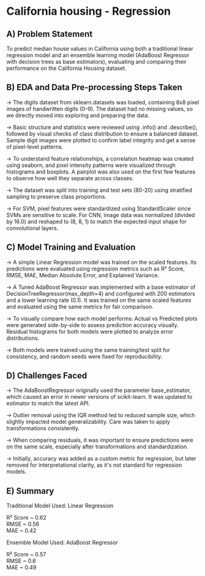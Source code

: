 # California housing - Regression  

## A) Problem Statement
To predict median house values in California using both a traditional linear regression model and an ensemble
learning model (AdaBoost Regressor with decision trees as base estimators), evaluating and comparing their
performance on the California Housing dataset.

## B) EDA and Data Pre-processing Steps Taken
→ The digits dataset from sklearn.datasets was loaded, containing 8x8 pixel images of handwritten digits (0–9).
The dataset had no missing values, so we directly moved into exploring and preparing the data.

→ Basic structure and statistics were reviewed using .info() and .describe(), followed by visual checks of class
distribution to ensure a balanced dataset. Sample digit images were plotted to confirm label integrity and get a
sense of pixel-level patterns.

→ To understand feature relationships, a correlation heatmap was created using seaborn, and pixel intensity
patterns were visualized through histograms and boxplots. A pairplot was also used on the first few features to
observe how well they separate across classes.

→ The dataset was split into training and test sets (80-20) using stratified sampling to preserve class proportions.

→ For SVM, pixel features were standardized using StandardScaler since SVMs are sensitive to scale. For CNN,
image data was normalized (divided by 16.0) and reshaped to (8, 8, 1) to match the expected input shape for
convolutional layers.

## C) Model Training and Evaluation
→ A simple Linear Regression model was trained on the scaled features. Its predictions were evaluated using
regression metrics such as R² Score, RMSE, MAE, Median Absolute Error, and Explained Variance.

→ A Tuned AdaBoost Regressor was implemented with a base estimator of DecisionTreeRegressor(max_depth=4)
and configured with 200 estimators and a lower learning rate (0.1). It was trained on the same scaled features and
evaluated using the same metrics for fair comparison.

→ To visually compare how each model performs: Actual vs Predicted plots were generated side-by-side to assess
prediction accuracy visually. Residual histograms for both models were plotted to analyze error distributions.

→ Both models were trained using the same training/test split for consistency, and random seeds were fixed for
reproducibility.

## D) Challenges Faced
→ The AdaBoostRegressor originally used the parameter base_estimator, which caused an error in newer versions
of scikit-learn. It was updated to estimator to match the latest API.

→ Outlier removal using the IQR method led to reduced sample size, which slightly impacted model
generalizability. Care was taken to apply transformations consistently.

→ When comparing residuals, it was important to ensure predictions were on the same scale, especially after
transformations and standardization.

→ Initially, accuracy was added as a custom metric for regression, but later removed for interpretational clarity, as
it's not standard for regression models.

## E) Summary
Traditional Model Used: Linear Regression

R² Score ~  0.62  
RMSE     ~  0.56  
MAE      ~  0.42
              
Ensemble Model Used: AdaBoost Regressor

R² Score ~  0.57  
RMSE     ~  0.6  
MAE      ~  0.49
